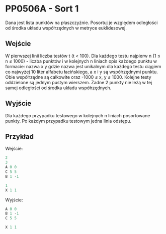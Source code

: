 # PP0506A - Sort 1

Dana jest lista punktów na płaszczyżnie. Posortuj je względem odległości od środka układu współrzędnych w metryce euklidesowej.
## Wejście

W pierwszej linii liczba testów t (t < 100). Dla każdego testu najpierw n (1 ≤ n ≤ 1000) - liczba punktów i w kolejnych n liniach opis każdego punktu w formacie:
nazwa x y
gdzie nazwa jest unikalnym dla każdego testu ciągiem co najwyżej 10 liter alfabetu łacińskiego, a x i y są współrzędnymi punktu. Obie współrzędne są całkowite oraz -1000 ≤ x, y ≤ 1000. Kolejne testy oddzielone są jednym pustym wierszem. Żadne 2 punkty nie leżą w tej samej odległości od środka układu współrzędnych.
## Wyjście

Dla każdego przypadku testowego w kolejnych n liniach posortowane punkty. Po każdym przypadku testowym jedna linia odstępu.

## Przykład

Wejście:
```c++
2
3
A 0 0
C 5 5
B 1 -1

1 
X 1 1
```

Wyjście:
```c++
A 0 0
B 1 -1
C 5 5

X 1 1
```

